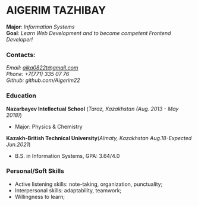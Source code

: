 # AIGERIM TAZHIBAY  
**Major**: *Information Systems*   
**Goal**: *Learn Web Development and to become competent Frontend Developer!*

### Contacts:
*Email: aika0822t@gmail.com   
Phone: +7(771) 335 07 76   
Github: github.com/Aigerim22*

### Education
**Nazarbayev Intellectual School** (*Taraz, Kazakhstan (Aug. 2013 - May 2018)*)
- Major: Physics & Chemistry 

**Kazakh-British Technical University**(*Almaty, Kazakhstan Aug.18-Expected Jun.2021*)
 - B.S. in Information Systems, GPA: 3.64/4.0
 
 ### Personal/Soft Skills
-  Active listening skills: note-taking, organization, punctuality;
-  Interpersonal skills: adaptability, teamwork;
- Willingness to learn;
